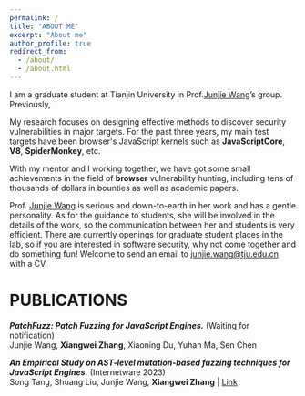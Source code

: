 ```yaml
---
permalink: /
title: "ABOUT ME"
excerpt: "About me"
author_profile: true
redirect_from: 
  - /about/
  - /about.html
---
```

I am a graduate student at Tianjin University in Prof.[Junjie Wang](https://zhunki.github.io/index.html)’s group. Previously, 

My research focuses on designing effective methods to discover security vulnerabilities in major targets. For the past three years, my main test targets have been browser's JavaScript kernels such as **JavaScriptCore**, **V8**, **SpiderMonkey**, etc.

With my mentor and I working together, we have got some small achievements in the field of **browser** vulnerability hunting, including tens of thousands of dollars in bounties as well as academic papers.

Prof. [Junjie Wang](https://zhunki.github.io/index.html) is serious and down-to-earth in her work and has a gentle personality. As for the guidance to students, she will be involved in the details of the work, so the communication between her and students is very efficient. There are currently openings for graduate student places in the lab, so if you are interested in software security, why not come together and do something fun! Welcome to send an email to junjie.wang@tju.edu.cn with a CV.

# PUBLICATIONS
***PatchFuzz: Patch Fuzzing for JavaScript Engines.*** (Waiting for notification)<br>
Junjie Wang, **Xiangwei Zhang**, Xiaoning Du, Yuhan Ma, Sen Chen

***An Empirical Study on AST-level mutation-based fuzzing techniques for JavaScript Engines.*** (Internetware 2023)<br>
Song Tang, Shuang Liu, Junjie Wang, **Xiangwei Zhang** \| [Link](https://conf.researchr.org/details/internetware-2023/internetware-2023-papers/3/An-Empirical-Study-on-AST-level-mutation-based-fuzzing-techniques-for-JavaScript-Engi)